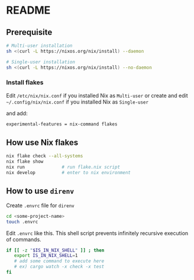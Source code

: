 # README

## Prerequisite

```bash
# Multi-user installation
sh <(curl -L https://nixos.org/nix/install) --daemon

# Single-user installation
sh <(curl -L https://nixos.org/nix/install) --no-daemon
```

### Install flakes

Edit `/etc/nix/nix.conf` if you installed Nix as `Multi-user` or
create and edit `~/.config/nix/nix.conf` if you installed Nix as `Single-user`

and add:

```bash
experimental-features = nix-command flakes
```

## How use Nix flakes

```bash
nix flake check --all-systems
nix flake show
nix run              # run flake.nix script
nix develop          # enter to nix environment
```

## How to use `direnv`

Create `.envrc` file for `direnv`

```bash
cd <some-project-name>
touch .envrc
```

Edit `.envrc` like this.
This shell script prevents infinitely recursive execution of commands.

```bash
if [[ -z "$IS_IN_NIX_SHELL" ]] ; then
   export IS_IN_NIX_SHELL=1
   # add some command to execute here
   # ex) cargo watch -x check -x test
fi
```
